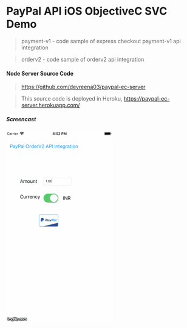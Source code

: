 # PayPal API iOS ObjectiveC SVC Demo

>payment-v1 - code sample of express checkout payment-v1 api integration

>orderv2 - code sample of orderv2 api integration


#### Node Server Source Code 

>https://github.com/devreena03/paypal-ec-server

>This source code is deployed in Heroku, https://paypal-ec-server.herokuapp.com/

##### Screencast

![ScreenShot](https://github.com/devreena03/paypal-api-ios-objectiveC-sfvc-demo/blob/master/orderv2/screencast-orderv2.gif)

